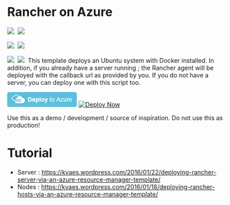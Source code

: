 # Rancher on Azure

<IMG SRC="https://azurequickstartsservice.blob.core.windows.net/badges/docker-rancher/PublicLastTestDate.svg" />&nbsp;
<IMG SRC="https://azurequickstartsservice.blob.core.windows.net/badges/docker-rancher/PublicDeployment.svg" />&nbsp;

<IMG SRC="https://azurequickstartsservice.blob.core.windows.net/badges/docker-rancher/FairfaxLastTestDate.svg" />&nbsp;
<IMG SRC="https://azurequickstartsservice.blob.core.windows.net/badges/docker-rancher/FairfaxDeployment.svg" />&nbsp;

<IMG SRC="https://azurequickstartsservice.blob.core.windows.net/badges/docker-rancher/BestPracticeResult.svg" />&nbsp;
<IMG SRC="https://azurequickstartsservice.blob.core.windows.net/badges/docker-rancher/CredScanResult.svg" />&nbsp;
This template deploys an Ubuntu system with Docker installed. In addition, if you already have a server running ; the Rancher agent will be deployed with the callback url as provided by you. If you do not have a server, you can deploy one with this script too. 

[![Deploy Now](https://raw.githubusercontent.com/Azure/azure-quickstart-templates/master/1-CONTRIBUTION-GUIDE/images/deploytoazure.png)](https://portal.azure.com/#create/Microsoft.Template/uri/https%3A%2F%2Fraw.githubusercontent.com%2FAzure%2Fazure-quickstart-templates%2Fmaster%2Fdocker-rancher%2Fazuredeploy.json)
[![Deploy Now](https://camo.githubusercontent.com/536ab4f9bc823c2e0ce72fb610aafda57d8c6c12/687474703a2f2f61726d76697a2e696f2f76697375616c697a65627574746f6e2e706e67)](http://armviz.io/#/?load=https%3A%2F%2Fraw.githubusercontent.com%2FAzure%2Fazure-quickstart-templates%2Fmaster%2Fdocker-rancher%2Fazuredeploy.json)

Use this as a demo / development / source of inspiration. Do not use this as production!

# Tutorial
* Server : https://kvaes.wordpress.com/2016/01/22/deploying-rancher-server-via-an-azure-resource-manager-template/
* Nodes : https://kvaes.wordpress.com/2016/01/18/deploying-rancher-hosts-via-an-azure-resource-manager-template/

